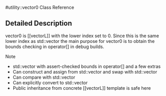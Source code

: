 #utility::vector0 Class Reference

Detailed Description
--------------------

vector0 is [[vectorL]] with the lower index set to 0. Since this is the same lower index as std::vector the main purpose for vector0 is to obtain the bounds checking in operator[] in debug builds.

 Note   
-   std::vector with assert-checked bounds in operator[] and a few extras
-   Can construct and assign from std::vector and swap with std::vector
-   Can compare with std::vector
-   Can explicitly convert to std::vector
-   Public inheritance from concrete [[vectorL]] template is safe here